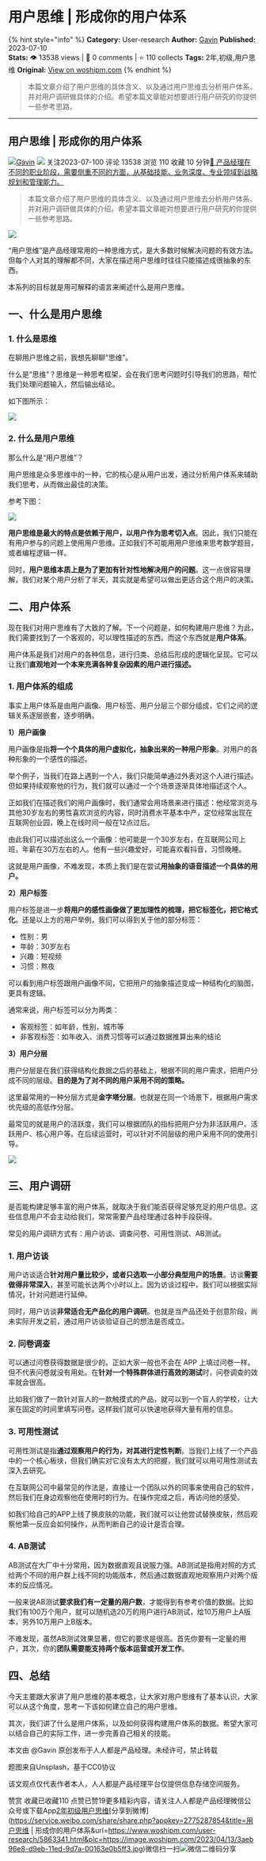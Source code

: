 # 用户思维 | 形成你的用户体系
{% hint style="info" %}
**Category:** User-research
**Author:** [Gavin](https://www.woshipm.com/u/1524457)
**Published:** 2023-07-10  
**Stats:** 👁️ 13538 views | 💬 0 comments | ⭐ 110 collects
**Tags:** 2年,初级,用户思维
**Original:** [View on woshipm.com](https://www.woshipm.com/user-research/5863341.html)
{% endhint %}
> 本篇文章介绍了用户思维的具体含义、以及通过用户思维去分析用户体系、并对用户调研做具体的介绍。希望本篇文章能对想要进行用户研究的你提供一些参考思路。

---

## 用户思维 | 形成你的用户体系

[![](https://static.woshipm.com/view/woshipm_api_def_20230709142113_6422.jpg?imageView2/1/w/72/h/72/q/100)](https://www.woshipm.com/u/1524457)[Gavin](https://www.woshipm.com/u/1524457) ![](https://static.woshipm.com/tag/1101_1@2x.png) 关注2023-07-100 评论 13538 浏览 110 收藏 10 分钟[🔗 产品经理在不同的职业阶段，需要侧重不同的方面，从基础技能、业务深度、专业领域到战略规划和管理能力。](https://ke.qidianla.com/courses/90pm)

> 本篇文章介绍了用户思维的具体含义、以及通过用户思维去分析用户体系、并对用户调研做具体的介绍。希望本篇文章能对想要进行用户研究的你提供一些参考思路。

![](https://image.woshipm.com/2023/04/13/3aeb96e8-d9eb-11ed-9d7a-00163e0b5ff3.jpg)

“用户思维”是产品经理常用的一种思维方式，是大多数时候解决问题的有效方法。但每个人对其的理解都不同，大家在描述用户思维时往往只能描述成很抽象的东西。

本系列的目标就是用可解释的语言来阐述什么是用户思维。

## 一、什么是用户思维

### 1\. 什么是思维

在聊用户思维之前，我想先聊聊“思维”。

什么是“思维”？思维是一种思考框架，会在我们思考问题时引导我们的思路，帮忙我们处理问题输入，然后输出结论。

如下图所示：

![](https://image.woshipm.com/2023/07/10/3cba9444-1ed1-11ee-94c6-00163e0b5ff3.png)

### 2\. 什么是用户思维

那么什么是“用户思维”？

用户思维是众多思维中的一种，它的核心是从用户出发，通过分析用户体系来辅助我们思考，从而做出最佳的决策。

参考下图：

![](https://image.woshipm.com/2023/07/10/527442e4-1ee5-11ee-87d3-00163e0b5ff3.png)

**用户思维是最大的特点是依赖于用户，以用户作为思考切入点**。因此，我们只能在有用户参与的问题上使用用户思维。正如我们不可能用用户思维来思考数学题目，或者编程逻辑一样。

同时，**用户思维本质上是为了更加有针对性地解决用户的问题**。这一点很容易理解，我们对某个用户分析了半天，其实就是希望可以做出更适合这个用户的决策。

## 二、用户体系

现在我们对用户思维有了大致的了解。下一个问题是，如何构建用户思维？为此，我们需要找到了一个客观的，可以理性描述的东西。而这个东西就是**用户体系**。

用户体系是我们对用户的各种信息，进行归类、总结后形成的逻辑化呈现。它可以让我们**直观地对一个本来充满各种复杂因素的用户进行描述。**

### 1\. 用户体系的组成

事实上用户体系是由用户画像、用户标签、用户分层三个部分组成，它们之间的逻辑关系逐层嵌套，逐步明确。

**1）用户画像**

用户画像是指**将一个个具体的用户虚拟化，抽象出来的一种用户形象**。对用户的各种形象的一个感性的描述。

举个例子，当我们在路上遇到一个人，我们只能简单通过外表对这个人进行描述。但如果持续观察他的行为，我们就可以通过一个个场景逐渐具体地描述这个人。

正如我们在描述我们的用户画像时，我们通常会用场景来进行描述：他经常浏览与其他30岁左右的男性喜欢浏览的内容，同时消费水平基本中产，定位经常出现在互联网创业园，晚上在线时间一般在12点过后。

由此我们可以描述出这么一个画像：他可能是一个30岁左右，在互联网公司上班，年薪在30万左右的人。他有一些兴趣爱好，可能喜欢看抖音，习惯晚睡。

这就是用户画像，不难发现，本质上我们是在尝试**用抽象的语音描述一个具体的用户。**

**2）用户标签**

用户标签是进一步**将用户的感性画像做了更加理性的梳理，把它标签化，把它格式化**。还是以上方的用户举例，我们可以得到关于他的部分标签：

*   性别：男
*   年龄：30岁左右
*   兴趣：短视频
*   习惯：熬夜

可以看到用户标签跟用户画像不同，它把用户的抽象描述变成一种结构化的脑图，更具有逻辑。

通常来说，用户标签可以分为两类：

*   客观标签：如年龄，性别，城市等
*   非客观标签：如年收入、消费习惯等可以通过数据推算出来的结论

**3）用户分层**

用户分层是在我们获得结构化数据之后的基础上，根据不同的用户需求，把用户分成不同的层级。**目的是为了对不同的用户采用不同的策略。**

这里最常用的一种分层方式是**金字塔分层**。也就是在同一个场景下，根据用户需求优先级的高低作分层。

最常见的就是用户的活跃度，我们可以根据团队的指标把用户分为非活跃用户、活跃用户、核心用户等。在后续运营时，可以针对不同层级的用户采用不同的使用引导。

![](https://image.woshipm.com/2023/07/10/6a7edc32-1ee5-11ee-87d3-00163e0b5ff3.png)

## 三、用户调研

是否能构建足够丰富的用户体系，就取决于我们能否获得足够充足的用户信息。这些信息用户不会主动给我们，常常需要产品经理通过各种手段获得。

常见的用户调研方式有：用户访谈、调查问卷、可用性测试、AB测试。

### 1\. 用户访谈

用户访谈适合**针对用户量比较少，或者只选取一小部分典型用户的场景**。访谈**需要做得非常深入**，甚至可能长达两个小时以上。因为访谈过程中，我们可以根据实际情况，针对问题进行延伸。

同时，用户访谈**非常适合无产品化的用户调研**。也就是当产品还处于创意阶段，尚未实际开发之前，通过用户访谈验证自己的想法是否成立。

### 2\. 问卷调查

可以通过问卷获得数据是很少的。正如大家一般也不会在 APP 上填过问卷一样。但不代表问卷就没有用处。在**针对一个特殊群体进行高效的测试**时，问卷调查的效率就会很高。

比如我们做了一款针对盲人的一款触摸式的产品，就可以到一个盲人的学校，让大家在固定的时间里填写问卷。这样我们就可以快速地获得大量有用的信息。

### 3\. 可用性测试

可用性测试是指**通过观察用户的行为，对其进行定性判断**。当我们上线了一个产品中的一个核心板块，但我们确实对它没有太大的把握，我们就可以用可用性测试去深入去研究。

在互联网公司中最常见的作法是，直接让一个团队以外的同事来使用自己的软件，然后我们在身边观察他在使用时的行为。在操作完成之后，再访问他的感受。

如我们给自己的APP上线了换皮肤的功能，我们就可以让他尝试替换皮肤，然后观察他第一反应会如何操作，从而判断自己的设计是否合理。

### 4\. AB测试

AB测试在大厂中十分常用，因为数据直观且说服力强。AB测试是指用对照的方式给两个不同的用户群上线不同的功能版本，然后通过数据直观地观察用户对两个版本的反应情况。

一般来说AB测试**要求我们有一定量的用户数**，才能得到有参考价值的数据。比如我们有100万个用户，就可以随机选20万的用户进行AB测试，给10万用户上A版本，另外10万用户上B版本。

不难发现，虽然AB测试效果显著，但它的要求是很高。首先你要有一定量的用户，其次，你的**团队需要能支持两个版本运营或开发工作**。

## 四、总结

今天主要跟大家讲了用户思维的基本概念，让大家对用户思维有了基本认识，大家可以从这个角度，思考一下该如何建立自己的用户思维。

其次，我们讲了什么是用户体系，以及如何获得构建用户体系的数据。希望大家可以结合自己的实际工作，进一步完善自己相关的技能。

本文由 @Gavin 原创发布于人人都是产品经理。未经许可，禁止转载

题图来自Unsplash，基于CC0协议

该文观点仅代表作者本人，人人都是产品经理平台仅提供信息存储空间服务。

赞赏 收藏已收藏110 点赞已赞19更多精彩内容，请关注人人都是产品经理微信公众号或下载App[2年](https://www.woshipm.com/tag/2%e5%b9%b4)[初级](https://www.woshipm.com/tag/%e5%88%9d%e7%ba%a7)[用户思维](https://www.woshipm.com/tag/%e7%94%a8%e6%88%b7%e6%80%9d%e7%bb%b4)[分享到微博](https://service.weibo.com/share/share.php?appkey=2775287854&title=用户思维 | 形成你的用户体系&url=https://www.woshipm.com/user-research/5863341.html&pic=https://image.woshipm.com/2023/04/13/3aeb96e8-d9eb-11ed-9d7a-00163e0b5ff3.jpg)微信扫一扫![微信二维码](https://api.pwmqr.com/qrcode/create/?url=https://www.woshipm.com/user-research/5863341.html)分享